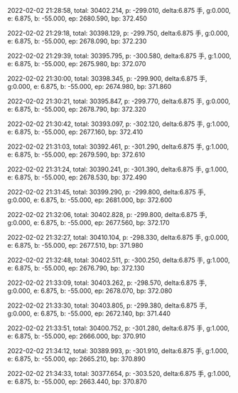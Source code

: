 2022-02-02 21:28:58, total: 30402.214, p: -299.010, delta:6.875 手, g:0.000, e: 6.875, b: -55.000, ep: 2680.590, bp: 372.450

2022-02-02 21:29:18, total: 30398.129, p: -299.750, delta:6.875 手, g:0.000, e: 6.875, b: -55.000, ep: 2678.090, bp: 372.230

2022-02-02 21:29:39, total: 30395.795, p: -300.580, delta:6.875 手, g:1.000, e: 6.875, b: -55.000, ep: 2675.980, bp: 372.070

2022-02-02 21:30:00, total: 30398.345, p: -299.900, delta:6.875 手, g:0.000, e: 6.875, b: -55.000, ep: 2674.980, bp: 371.860

2022-02-02 21:30:21, total: 30395.847, p: -299.770, delta:6.875 手, g:0.000, e: 6.875, b: -55.000, ep: 2678.790, bp: 372.320

2022-02-02 21:30:42, total: 30393.097, p: -302.120, delta:6.875 手, g:1.000, e: 6.875, b: -55.000, ep: 2677.160, bp: 372.410

2022-02-02 21:31:03, total: 30392.461, p: -301.290, delta:6.875 手, g:1.000, e: 6.875, b: -55.000, ep: 2679.590, bp: 372.610

2022-02-02 21:31:24, total: 30390.241, p: -301.390, delta:6.875 手, g:1.000, e: 6.875, b: -55.000, ep: 2678.530, bp: 372.490

2022-02-02 21:31:45, total: 30399.290, p: -299.800, delta:6.875 手, g:0.000, e: 6.875, b: -55.000, ep: 2681.000, bp: 372.600

2022-02-02 21:32:06, total: 30402.828, p: -299.800, delta:6.875 手, g:0.000, e: 6.875, b: -55.000, ep: 2677.560, bp: 372.170

2022-02-02 21:32:27, total: 30410.104, p: -298.330, delta:6.875 手, g:0.000, e: 6.875, b: -55.000, ep: 2677.510, bp: 371.980

2022-02-02 21:32:48, total: 30402.511, p: -300.250, delta:6.875 手, g:1.000, e: 6.875, b: -55.000, ep: 2676.790, bp: 372.130

2022-02-02 21:33:09, total: 30403.262, p: -298.570, delta:6.875 手, g:0.000, e: 6.875, b: -55.000, ep: 2678.070, bp: 372.080

2022-02-02 21:33:30, total: 30403.805, p: -299.380, delta:6.875 手, g:0.000, e: 6.875, b: -55.000, ep: 2672.140, bp: 371.440

2022-02-02 21:33:51, total: 30400.752, p: -301.280, delta:6.875 手, g:1.000, e: 6.875, b: -55.000, ep: 2666.000, bp: 370.910

2022-02-02 21:34:12, total: 30389.993, p: -301.910, delta:6.875 手, g:1.000, e: 6.875, b: -55.000, ep: 2665.210, bp: 370.890

2022-02-02 21:34:33, total: 30377.654, p: -303.520, delta:6.875 手, g:1.000, e: 6.875, b: -55.000, ep: 2663.440, bp: 370.870